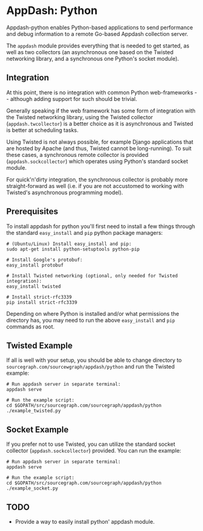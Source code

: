 # AppDash: Python

Appdash-python enables Python-based applications to send performance and debug information to a remote Go-based Appdash collection server.

The `appdash` module provides everything that is needed to get started, as well as two collectors (an asynchronous one based on the Twisted networking library, and a synchronous one Python's socket module).

## Integration

At this point, there is no integration with common Python web-frameworks -- although adding support for such should be trivial.

Generally speaking if the web framework has some form of integration with the Twisted networking library, using the Twisted collector (`appdash.twcollector`) is a better choice as it is asynchronous and Twisted is better at scheduling tasks.

Using Twisted is not always possible, for example Django applications that are hosted by Apache (and thus, Twisted cannot be long-running). To suit these cases, a synchronous remote collector is provided (`appdash.sockcollector`) which operates using Python's standard socket module.

For quick'n'dirty integration, the synchronous collector is probably more straight-forward as well (i.e. if you are not accustomed to working with Twisted's asynchronous programming model).

## Prerequisites

To install appdash for python you'll first need to install a few things through the standard `easy_install` and `pip` python package managers:

```
# (Ubuntu/Linux) Install easy_install and pip:
sudo apt-get install python-setuptools python-pip

# Install Google's protobuf:
easy_install protobuf

# Install Twisted networking (optional, only needed for Twisted integration):
easy_install twisted

# Install strict-rfc3339
pip install strict-rfc3339
```

Depending on where Python is installed and/or what permissions the directory has, you may need to run the above `easy_install` and `pip` commands as root.

## Twisted Example

If all is well with your setup, you should be able to change directory to `sourcegraph.com/sourcewgraph/appdash/python` and run the Twisted example:

```
# Run appdash server in separate terminal:
appdash serve

# Run the example script:
cd $GOPATH/src/sourcegraph.com/sourcegraph/appdash/python
./example_twisted.py
```

## Socket Example

If you prefer not to use Twisted, you can utilize the standard socket collector (`appdash.sockcollector`) provided. You can run the example:

```
# Run appdash server in separate terminal:
appdash serve

# Run the example script:
cd $GOPATH/src/sourcegraph.com/sourcegraph/appdash/python
./example_socket.py
```

## TODO

- Provide a way to easily install python' appdash module.

